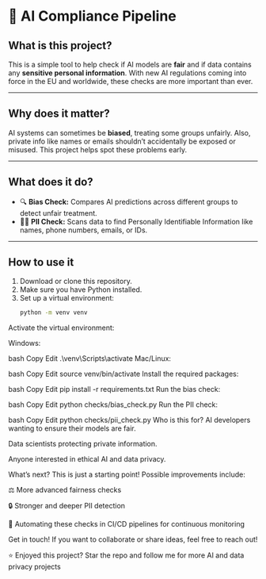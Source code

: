 # 🤖 AI Compliance Pipeline

## What is this project?  
This is a simple tool to help check if AI models are **fair** and if data contains any **sensitive personal information**. With new AI regulations coming into force in the EU and worldwide, these checks are more important than ever.

---

## Why does it matter?  
AI systems can sometimes be **biased**, treating some groups unfairly. Also, private info like names or emails shouldn’t accidentally be exposed or misused. This project helps spot these problems early.

---

## What does it do?  
- 🔍 **Bias Check:** Compares AI predictions across different groups to detect unfair treatment.  
- 🕵️‍♂️ **PII Check:** Scans data to find Personally Identifiable Information like names, phone numbers, emails, or IDs.

---

## How to use it  

1. Download or clone this repository.  
2. Make sure you have Python installed.  
3. Set up a virtual environment:  
   ```bash
   python -m venv venv
Activate the virtual environment:

Windows:

bash
Copy
Edit
.\venv\Scripts\activate
Mac/Linux:

bash
Copy
Edit
source venv/bin/activate
Install the required packages:

bash
Copy
Edit
pip install -r requirements.txt
Run the bias check:

bash
Copy
Edit
python checks/bias_check.py
Run the PII check:

bash
Copy
Edit
python checks/pii_check.py
Who is this for?
AI developers wanting to ensure their models are fair.

Data scientists protecting private information.

Anyone interested in ethical AI and data privacy.

What’s next?
This is just a starting point! Possible improvements include:

⚖️ More advanced fairness checks

🔒 Stronger and deeper PII detection

🔄 Automating these checks in CI/CD pipelines for continuous monitoring

Get in touch!
If you want to collaborate or share ideas, feel free to reach out!

⭐️ Enjoyed this project? Star the repo and follow me for more AI and data privacy projects
